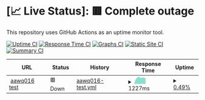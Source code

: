# [📈 Live Status]: <!--live status--> **🟥 Complete outage**

This repository uses GitHub Actions as an uptime monitor tool.

[![Uptime CI](https://github.com/doquocvinh273/UptimeMonitoring/workflows/Uptime%20CI/badge.svg)](https://github.com/doquocvinh273/UptimeMonitoring/actions?query=workflow%3A%22Uptime+CI%22)
[![Response Time CI](https://github.com/doquocvinh273/UptimeMonitoring/workflows/Response%20Time%20CI/badge.svg)](https://github.com/doquocvinh273/UptimeMonitoring/actions?query=workflow%3A%22Response+Time+CI%22)
[![Graphs CI](https://github.com/doquocvinh273/UptimeMonitoring/workflows/Graphs%20CI/badge.svg)](https://github.com/doquocvinh273/UptimeMonitoring/actions?query=workflow%3A%22Graphs+CI%22)
[![Static Site CI](https://github.com/doquocvinh273/UptimeMonitoring/workflows/Static%20Site%20CI/badge.svg)](https://github.com/doquocvinh273/UptimeMonitoring/actions?query=workflow%3A%22Static+Site+CI%22)
[![Summary CI](https://github.com/doquocvinh273/UptimeMonitoring/workflows/Summary%20CI/badge.svg)](https://github.com/doquocvinh273/UptimeMonitoring/actions?query=workflow%3A%22Summary+CI%22)

<!--start: status pages-->
<!-- This summary is generated by Upptime (https://github.com/upptime/upptime) -->
<!-- Do not edit this manually, your changes will be overwritten -->
<!-- prettier-ignore -->
| URL | Status | History | Response Time | Uptime |
| --- | ------ | ------- | ------------- | ------ |
| <img alt="" src="https://icons.duckduckgo.com/ip3/aawq-016.dx.commercecloud.salesforce.com.ico" height="13"> [aawq016 test](https://aawq-016.dx.commercecloud.salesforce.com/s/Tumi_MY/home) | 🟥 Down | [aawq016-test.yml](https://github.com/doquocvinh273/UptimeMonitoring/commits/HEAD/history/aawq016-test.yml) | <details><summary><img alt="Response time graph" src="./graphs/aawq016-test/response-time-week.png" height="20"> 1227ms</summary><br><a href="https://doquocvinh273.github.io/UptimeMonitoring/history/aawq016-test"><img alt="Response time 3067" src="https://img.shields.io/endpoint?url=https%3A%2F%2Fraw.githubusercontent.com%2Fdoquocvinh273%2FUptimeMonitoring%2FHEAD%2Fapi%2Faawq016-test%2Fresponse-time.json"></a><br><a href="https://doquocvinh273.github.io/UptimeMonitoring/history/aawq016-test"><img alt="24-hour response time 1907" src="https://img.shields.io/endpoint?url=https%3A%2F%2Fraw.githubusercontent.com%2Fdoquocvinh273%2FUptimeMonitoring%2FHEAD%2Fapi%2Faawq016-test%2Fresponse-time-day.json"></a><br><a href="https://doquocvinh273.github.io/UptimeMonitoring/history/aawq016-test"><img alt="7-day response time 1227" src="https://img.shields.io/endpoint?url=https%3A%2F%2Fraw.githubusercontent.com%2Fdoquocvinh273%2FUptimeMonitoring%2FHEAD%2Fapi%2Faawq016-test%2Fresponse-time-week.json"></a><br><a href="https://doquocvinh273.github.io/UptimeMonitoring/history/aawq016-test"><img alt="30-day response time 2341" src="https://img.shields.io/endpoint?url=https%3A%2F%2Fraw.githubusercontent.com%2Fdoquocvinh273%2FUptimeMonitoring%2FHEAD%2Fapi%2Faawq016-test%2Fresponse-time-month.json"></a><br><a href="https://doquocvinh273.github.io/UptimeMonitoring/history/aawq016-test"><img alt="1-year response time 3067" src="https://img.shields.io/endpoint?url=https%3A%2F%2Fraw.githubusercontent.com%2Fdoquocvinh273%2FUptimeMonitoring%2FHEAD%2Fapi%2Faawq016-test%2Fresponse-time-year.json"></a></details> | <details><summary><a href="https://doquocvinh273.github.io/UptimeMonitoring/history/aawq016-test">0.49%</a></summary><a href="https://doquocvinh273.github.io/UptimeMonitoring/history/aawq016-test"><img alt="All-time uptime 12.62%" src="https://img.shields.io/endpoint?url=https%3A%2F%2Fraw.githubusercontent.com%2Fdoquocvinh273%2FUptimeMonitoring%2FHEAD%2Fapi%2Faawq016-test%2Fuptime.json"></a><br><a href="https://doquocvinh273.github.io/UptimeMonitoring/history/aawq016-test"><img alt="24-hour uptime 3.40%" src="https://img.shields.io/endpoint?url=https%3A%2F%2Fraw.githubusercontent.com%2Fdoquocvinh273%2FUptimeMonitoring%2FHEAD%2Fapi%2Faawq016-test%2Fuptime-day.json"></a><br><a href="https://doquocvinh273.github.io/UptimeMonitoring/history/aawq016-test"><img alt="7-day uptime 0.49%" src="https://img.shields.io/endpoint?url=https%3A%2F%2Fraw.githubusercontent.com%2Fdoquocvinh273%2FUptimeMonitoring%2FHEAD%2Fapi%2Faawq016-test%2Fuptime-week.json"></a><br><a href="https://doquocvinh273.github.io/UptimeMonitoring/history/aawq016-test"><img alt="30-day uptime 0.00%" src="https://img.shields.io/endpoint?url=https%3A%2F%2Fraw.githubusercontent.com%2Fdoquocvinh273%2FUptimeMonitoring%2FHEAD%2Fapi%2Faawq016-test%2Fuptime-month.json"></a><br><a href="https://doquocvinh273.github.io/UptimeMonitoring/history/aawq016-test"><img alt="1-year uptime 12.62%" src="https://img.shields.io/endpoint?url=https%3A%2F%2Fraw.githubusercontent.com%2Fdoquocvinh273%2FUptimeMonitoring%2FHEAD%2Fapi%2Faawq016-test%2Fuptime-year.json"></a></details>

<!--end: status pages-->
